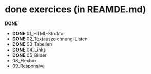 # done exercices (in REAMDE.md)

**DONE**

- **DONE** 01_HTML-Struktur
- **DONE** 02_Textauszeichnung-Listen
- **DONE** 03_Tabellen
- **DONE** 04_Links
- **DONE** 05_Bilder
-  08_Flexbox
- 09_Responsive

